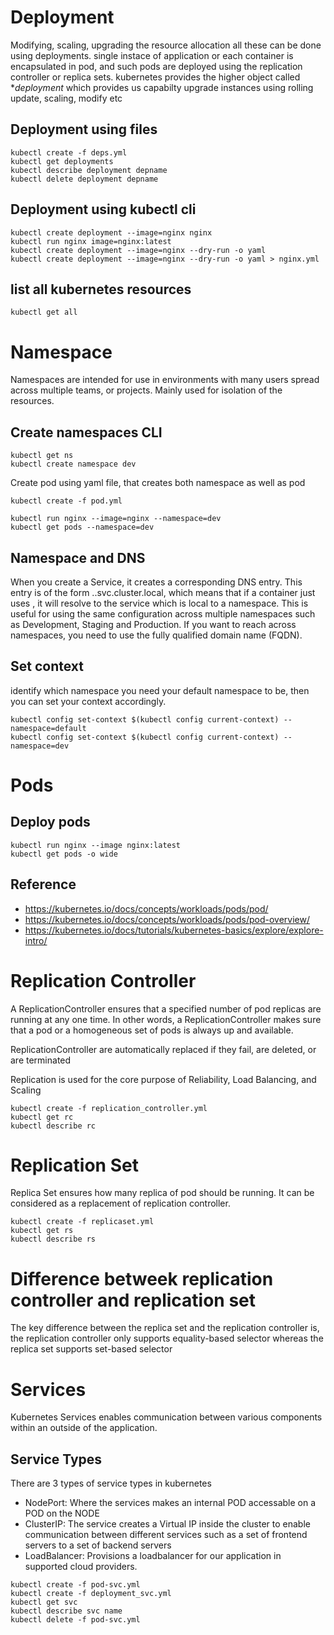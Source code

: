 # Deployment

Modifying, scaling, upgrading the resource allocation all these can be done using deployments.
single instace of application or each container is encapsulated in pod, and such pods are deployed using the replication controller or replica sets. kubernetes provides the higher object called **deployment* which provides us capabilty upgrade instances using rolling update, scaling, modify etc

## Deployment using files

```
kubectl create -f deps.yml
kubectl get deployments
kubectl describe deployment depname
kubectl delete deployment depname
```

## Deployment using kubectl cli
```
kubectl create deployment --image=nginx nginx
kubectl run nginx image=nginx:latest
kubectl create deployment --image=nginx --dry-run -o yaml
kubectl create deployment --image=nginx --dry-run -o yaml > nginx.yml
```

## list all kubernetes resources

```
kubectl get all
```

# Namespace

Namespaces are intended for use in environments with many users spread across multiple teams, or projects. Mainly used for isolation of the resources.

## Create namespaces CLI

```
kubectl get ns
kubectl create namespace dev
```

Create pod using yaml file, that creates both namespace as well as pod

```
kubectl create -f pod.yml
```

```
kubectl run nginx --image=nginx --namespace=dev
kubectl get pods --namespace=dev
```

## Namespace and DNS

When you create a Service, it creates a corresponding DNS entry. This entry is of the form <service-name>.<namespace-name>.svc.cluster.local, which means that if a container just uses <service-name>, it will resolve to the service which is local to a namespace. This is useful for using the same configuration across multiple namespaces such as Development, Staging and Production. If you want to reach across namespaces, you need to use the fully qualified domain name (FQDN).

## Set context

identify which namespace you need your default namespace to be, then you can set your context accordingly.

```
kubectl config set-context $(kubectl config current-context) --namespace=default
kubectl config set-context $(kubectl config current-context) --namespace=dev
```

# Pods

## Deploy pods

```
kubectl run nginx --image nginx:latest
kubectl get pods -o wide
```

## Reference
- https://kubernetes.io/docs/concepts/workloads/pods/pod/
- https://kubernetes.io/docs/concepts/workloads/pods/pod-overview/
- https://kubernetes.io/docs/tutorials/kubernetes-basics/explore/explore-intro/

# Replication Controller

A ReplicationController ensures that a specified number of pod replicas are running at any one time. In other words, a ReplicationController makes sure that a pod or a homogeneous set of pods is always up and available.

ReplicationController are automatically replaced if they fail, are deleted, or are terminated

Replication is used for the core purpose of Reliability, Load Balancing, and Scaling

```
kubectl create -f replication_controller.yml
kubectl get rc
kubectl describe rc
```

# Replication Set
Replica Set ensures how many replica of pod should be running. It can be considered as a replacement of replication controller.

```
kubectl create -f replicaset.yml
kubectl get rs
kubectl describe rs
```

# Difference betweek replication controller and replication set
The key difference between the replica set and the replication controller is, the replication controller only supports equality-based selector whereas the replica set supports set-based selector

# Services

Kubernetes Services enables communication between various components within an outside of the application.

## Service Types

There are 3 types of service types in kubernetes

- NodePort: Where the services makes an internal POD accessable on a POD on the NODE
- ClusterIP: The service creates a Virtual IP inside the cluster to enable communication between different services such as a set of frontend servers to a set of backend servers
- LoadBalancer: Provisions a loadbalancer for our application in supported cloud providers.

```
kubectl create -f pod-svc.yml
kubectl create -f deployment_svc.yml
kubectl get svc
kubectl describe svc name
kubectl delete -f pod-svc.yml
```
